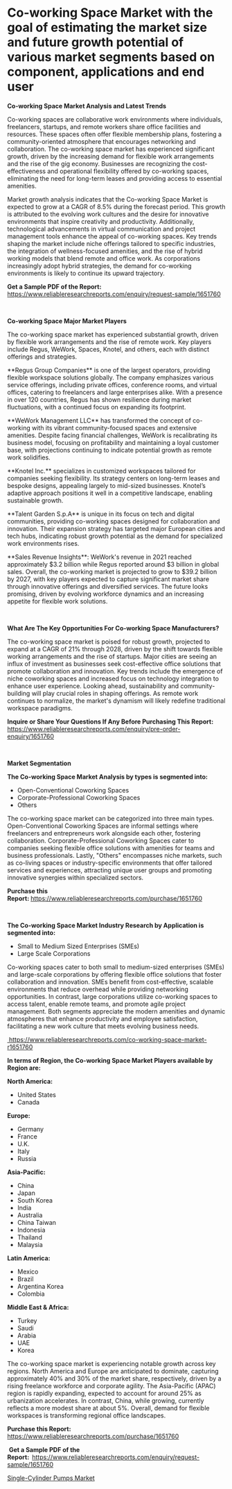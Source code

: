 <p><h1>Co-working Space Market with the goal of estimating the market size and future growth potential of various market segments based on component, applications and end user</h1></p><p><strong>Co-working Space Market Analysis and Latest Trends</strong></p>
<p><p>Co-working spaces are collaborative work environments where individuals, freelancers, startups, and remote workers share office facilities and resources. These spaces often offer flexible membership plans, fostering a community-oriented atmosphere that encourages networking and collaboration. The co-working space market has experienced significant growth, driven by the increasing demand for flexible work arrangements and the rise of the gig economy. Businesses are recognizing the cost-effectiveness and operational flexibility offered by co-working spaces, eliminating the need for long-term leases and providing access to essential amenities.</p><p>Market growth analysis indicates that the Co-working Space Market is expected to grow at a CAGR of 8.5% during the forecast period. This growth is attributed to the evolving work cultures and the desire for innovative environments that inspire creativity and productivity. Additionally, technological advancements in virtual communication and project management tools enhance the appeal of co-working spaces. Key trends shaping the market include niche offerings tailored to specific industries, the integration of wellness-focused amenities, and the rise of hybrid working models that blend remote and office work. As corporations increasingly adopt hybrid strategies, the demand for co-working environments is likely to continue its upward trajectory.</p></p>
<p><strong>Get a Sample PDF of the Report:&nbsp;</strong> <a href="https://www.reliableresearchreports.com/enquiry/request-sample/1651760?utm_campaign=2264&utm_medium=2&utm_source=Github&utm_content=ia&utm_term=23032025&utm_id=co-working-space">https://www.reliableresearchreports.com/enquiry/request-sample/1651760</a></p>
<p>&nbsp;</p>
<p><strong>Co-working Space Major Market Players</strong></p>
<p><p>The co-working space market has experienced substantial growth, driven by flexible work arrangements and the rise of remote work. Key players include Regus, WeWork, Spaces, Knotel, and others, each with distinct offerings and strategies.</p><p>**Regus Group Companies** is one of the largest operators, providing flexible workspace solutions globally. The company emphasizes various service offerings, including private offices, conference rooms, and virtual offices, catering to freelancers and large enterprises alike. With a presence in over 120 countries, Regus has shown resilience during market fluctuations, with a continued focus on expanding its footprint.</p><p>**WeWork Management LLC** has transformed the concept of co-working with its vibrant community-focused spaces and extensive amenities. Despite facing financial challenges, WeWork is recalibrating its business model, focusing on profitability and maintaining a loyal customer base, with projections continuing to indicate potential growth as remote work solidifies.</p><p>**Knotel Inc.** specializes in customized workspaces tailored for companies seeking flexibility. Its strategy centers on long-term leases and bespoke designs, appealing largely to mid-sized businesses. Knotel’s adaptive approach positions it well in a competitive landscape, enabling sustainable growth.</p><p>**Talent Garden S.p.A** is unique in its focus on tech and digital communities, providing co-working spaces designed for collaboration and innovation. Their expansion strategy has targeted major European cities and tech hubs, indicating robust growth potential as the demand for specialized work environments rises.</p><p>**Sales Revenue Insights**: WeWork's revenue in 2021 reached approximately $3.2 billion while Regus reported around $3 billion in global sales. Overall, the co-working market is projected to grow to $39.2 billion by 2027, with key players expected to capture significant market share through innovative offerings and diversified services. The future looks promising, driven by evolving workforce dynamics and an increasing appetite for flexible work solutions.</p></p>
<p>&nbsp;</p>
<p><strong>What Are The Key Opportunities For Co-working Space Manufacturers?</strong></p>
<p><p>The co-working space market is poised for robust growth, projected to expand at a CAGR of 21% through 2028, driven by the shift towards flexible working arrangements and the rise of startups. Major cities are seeing an influx of investment as businesses seek cost-effective office solutions that promote collaboration and innovation. Key trends include the emergence of niche coworking spaces and increased focus on technology integration to enhance user experience. Looking ahead, sustainability and community-building will play crucial roles in shaping offerings. As remote work continues to normalize, the market's dynamism will likely redefine traditional workspace paradigms.</p></p>
<p><strong>Inquire or Share Your Questions If Any Before Purchasing This Report:</strong> <a href="https://www.reliableresearchreports.com/enquiry/pre-order-enquiry/1651760?utm_campaign=2264&utm_medium=2&utm_source=Github&utm_content=ia&utm_term=23032025&utm_id=co-working-space">https://www.reliableresearchreports.com/enquiry/pre-order-enquiry/1651760</a></p>
<p>&nbsp;</p>
<p><strong>Market Segmentation</strong></p>
<p><strong>The Co-working Space Market Analysis by types is segmented into:</strong></p>
<p><ul><li>Open-Conventional Coworking Spaces</li><li>Corporate-Professional Coworking Spaces</li><li>Others</li></ul></p>
<p><p>The co-working space market can be categorized into three main types. Open-Conventional Coworking Spaces are informal settings where freelancers and entrepreneurs work alongside each other, fostering collaboration. Corporate-Professional Coworking Spaces cater to companies seeking flexible office solutions with amenities for teams and business professionals. Lastly, "Others" encompasses niche markets, such as co-living spaces or industry-specific environments that offer tailored services and experiences, attracting unique user groups and promoting innovative synergies within specialized sectors.</p></p>
<p><strong>Purchase this Report:&nbsp;</strong><a href="https://www.reliableresearchreports.com/purchase/1651760?utm_campaign=2264&utm_medium=2&utm_source=Github&utm_content=ia&utm_term=23032025&utm_id=co-working-space">https://www.reliableresearchreports.com/purchase/1651760</a></p>
<p>&nbsp;</p>
<p><strong>The Co-working Space Market Industry Research by Application is segmented into:</strong></p>
<p><ul><li>Small to Medium Sized Enterprises (SMEs)</li><li>Large Scale Corporations</li></ul></p>
<p><p>Co-working spaces cater to both small to medium-sized enterprises (SMEs) and large-scale corporations by offering flexible office solutions that foster collaboration and innovation. SMEs benefit from cost-effective, scalable environments that reduce overhead while providing networking opportunities. In contrast, large corporations utilize co-working spaces to access talent, enable remote teams, and promote agile project management. Both segments appreciate the modern amenities and dynamic atmospheres that enhance productivity and employee satisfaction, facilitating a new work culture that meets evolving business needs.</p></p>
<p><a href="https://www.reliableresearchreports.com/co-working-space-market-r1651760?utm_campaign=2264&utm_medium=2&utm_source=Github&utm_content=ia&utm_term=23032025&utm_id=co-working-space">&nbsp;https://www.reliableresearchreports.com/co-working-space-market-r1651760</a></p>
<p><strong>In terms of Region, the Co-working Space Market Players available by Region are:</strong></p>
<p>
    <p> <strong> North America: </strong>
        <ul>
            <li>United States</li>
            <li>Canada</li>
        </ul>
        </p> 
    <p> <strong> Europe: </strong>
        <ul>
            <li>Germany</li>
            <li>France</li>
            <li>U.K.</li>
            <li>Italy</li>
            <li>Russia</li>
        </ul>
        </p> 
    <p> <strong> Asia-Pacific: </strong>
        <ul>
            <li>China</li>
            <li>Japan</li>
            <li>South Korea</li>
            <li>India</li>
            <li>Australia</li>
            <li>China Taiwan</li>
            <li>Indonesia</li>
            <li>Thailand</li>
            <li>Malaysia</li>
        </ul>
        </p> 
    <p> <strong> Latin America: </strong>
        <ul>
            <li>Mexico</li>
            <li>Brazil</li>
            <li>Argentina Korea</li>
            <li>Colombia</li>
        </ul>
        </p> 
    <p> <strong> Middle East & Africa: </strong>
        <ul>
            <li>Turkey</li>
            <li>Saudi</li>
            <li>Arabia</li>
            <li>UAE</li>
            <li>Korea</li>
        </ul>
    </p>
    </p>
<p><p>The co-working space market is experiencing notable growth across key regions. North America and Europe are anticipated to dominate, capturing approximately 40% and 30% of the market share, respectively, driven by a rising freelance workforce and corporate agility. The Asia-Pacific (APAC) region is rapidly expanding, expected to account for around 25% as urbanization accelerates. In contrast, China, while growing, currently reflects a more modest share at about 5%. Overall, demand for flexible workspaces is transforming regional office landscapes.</p></p>
<p><strong>Purchase this Report: </strong><a href="https://www.reliableresearchreports.com/purchase/1651760?utm_campaign=2264&utm_medium=2&utm_source=Github&utm_content=ia&utm_term=23032025&utm_id=co-working-space">https://www.reliableresearchreports.com/purchase/1651760</a></p>
<p>&nbsp;<strong>Get a Sample PDF of the Report:&nbsp;&nbsp;</strong><a href="https://www.reliableresearchreports.com/enquiry/request-sample/1651760?utm_campaign=2264&utm_medium=2&utm_source=Github&utm_content=ia&utm_term=23032025&utm_id=co-working-space">https://www.reliableresearchreports.com/enquiry/request-sample/1651760</a></p>
<p><strong></strong></p>
<p><p><a href="https://github.com/edacruz6/Market-Research-Report-List-1/blob/main/single-cylinder-pumps-market.md?utm_campaign=2264&utm_medium=2&utm_source=Github&utm_content=ia&utm_term=23032025&utm_id=co-working-space">Single-Cylinder Pumps Market</a></p></p>